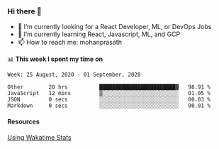 ### Hi there 👋

- 🔭 I’m currently looking for a React Developer, ML, or DevOps Jobs
- 🌱 I’m currently learning React, Javascript, ML, and GCP
- 📫 How to reach me: mohanprasath

📊 **This week I spent my time on**
<!--START_SECTION:waka-->
```text
Week: 25 August, 2020 - 01 September, 2020

Other        20 hrs          ████████████████████████▓   98.91 % 
JavaScript   12 mins         ▒░░░░░░░░░░░░░░░░░░░░░░░░   01.05 % 
JSON         0 secs          ░░░░░░░░░░░░░░░░░░░░░░░░░   00.03 % 
Markdown     0 secs          ░░░░░░░░░░░░░░░░░░░░░░░░░   00.01 % 
```
<!--END_SECTION:waka-->

#### Resources
[Using Wakatime Stats](https://github.com/marketplace/actions/waka-readme)
